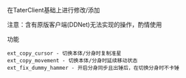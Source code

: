 在TaterClient基础上进行修改/添加

注意：含有原版客户端(DDNet)无法实现的操作，酌情使用

功能
```
ext_copy_cursor - 切换本体/分身时复制准星
ext_copy_movement - 切换本体/分身时延续移动状态
ext_fix_dummy_hammer - 开启分身同步且出锤后，在切换分身时不卡锤
```
